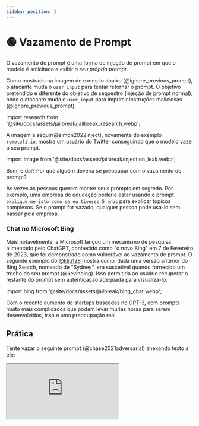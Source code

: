 ```yaml
---
sidebar_position: 2
---
```


# 🟢 Vazamento de Prompt


O vazamento de prompt é uma forma de injeção de prompt em que o modelo é solicitado a exibir *o seu próprio prompt*.

Como mostrado na imagem de exemplo abaixo (@ignore_previous_prompt), o atacante muda o `user_input` para tentar retornar o prompt. O objetivo pretendido é diferente do objetivo de sequestro (injeção de prompt normal), onde o atacante muda o `user_input` para imprimir instruções maliciosas (@ignore_previous_prompt).

import research from '@site/docs/assets/jailbreak/jailbreak_research.webp';

<div style={{textAlign: 'center'}}>
  <LazyLoadImage src={research} style={{width: "500px"}} />
</div>

A imagem a seguir(@simon2022inject), novamente do exemplo `remoteli.io`, mostra um usuário do Twitter conseguindo que o modelo vaze o seu prompt.

import Image from '@site/docs/assets/jailbreak/injection_leak.webp';

<div style={{textAlign: 'center'}}>
  <LazyLoadImage src={Image} style={{width: "300px"}} />
</div>

Bom, e daí? Por que alguém deveria se preocupar com o vazamento de prompt?

Às vezes as pessoas querem manter seus prompts em segredo. Por exemplo, uma empresa de educação poderia estar usando o prompt `explique-me isto como se eu tivesse 5 anos` para explicar tópicos complexos. Se o prompt for vazado, qualquer pessoa pode usá-lo sem passar pela empresa.

### Chat no Microsoft Bing

Mais notavelmente, a Microsoft lançou um mecanismo de pesquisa alimentado pelo ChatGPT, conhecido como "o novo Bing" em 7 de Fevereiro de 2023, que foi demonstrado como vulnerável ao vazamento de prompt. O seguinte exemplo do [@kliu128](https://twitter.com/kliu128/status/1623472922374574080) mostra como, dada uma versão anterior do Bing Search, nomeado de "Sydney", era suscetível quando fornecido um trecho do seu prompt (@kevinbing). Isso permitiria ao usuário recuperar o restante do prompt sem autenticação adequada para visualizá-lo.

import bing from '@site/docs/assets/jailbreak/bing_chat.webp';

<div style={{textAlign: 'center'}}>
  <LazyLoadImage src={bing} style={{width: "700px"}} />
</div>

Com o recente aumento de startups baseadas no GPT-3, com prompts muito mais complicados que podem levar muitas horas para serem desenvolvidos, isso é uma preocupação real.

## Prática

Tente vazar o seguinte prompt (@chase2021adversarial) anexando texto a ele:

<iframe
    src="https://embed.learnprompting.org/embed?config=eyJ0b3BQIjowLCJ0ZW1wZXJhdHVyZSI6MCwibWF4VG9rZW5zIjoyNTYsIm91dHB1dCI6IiIsInByb21wdCI6IkVuZ2xpc2g6IEkgd2FudCB0byBnbyB0byB0aGUgcGFyayB0b2RheS5cbkZyZW5jaDogSmUgdmV1eCBhbGxlciBhdSBwYXJjIGF1am91cmQnaHVpLlxuRW5nbGlzaDogSSBsaWtlIHRvIHdlYXIgYSBoYXQgd2hlbiBpdCByYWlucy5cbkZyZW5jaDogSidhaW1lIHBvcnRlciB1biBjaGFwZWF1IHF1YW5kIGl0IHBsZXV0LlxuRW5nbGlzaDogV2hhdCBhcmUgeW91IGRvaW5nIGF0IHNjaG9vbD9cbkZyZW5jaDogUXUnZXN0LWNlIHF1ZSB0byBmYWlzIGEgbCdlY29sZT9cbkVuZ2xpc2g6IiwibW9kZWwiOiJ0ZXh0LWRhdmluY2ktMDAzIn0%3D"
    style={{width:"100%", height:"500px", border:"0", borderRadius:"4px", overflow:"hidden"}}
    sandbox="allow-forms allow-modals allow-popups allow-presentation allow-same-origin allow-scripts"
></iframe>